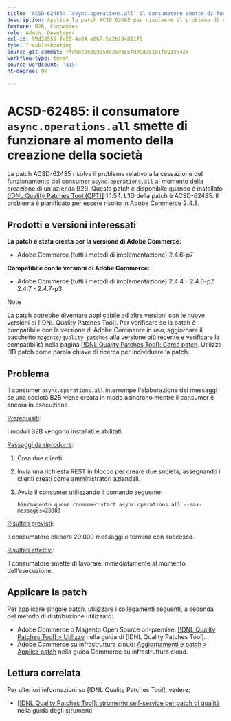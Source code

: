 ```yaml
---
title: 'ACSD-62485: `async.operations.all` il consumatore smette di funzionare quando l’azienda viene creata'
description: Applica la patch ACSD-62485 per risolvere il problema di Adobe Commerce, in cui il consumatore "async.operations.all" smette di funzionare durante la creazione di un’azienda B2B.
feature: B2B, Companies
role: Admin, Developer
exl-id: 99d20555-fe55-4a04-a067-5a2b104811f5
type: Troubleshooting
source-git-commit: 7fdb02a6d89d50ea593c5fd99d78101f89198424
workflow-type: tm+mt
source-wordcount: '315'
ht-degree: 0%

---
```


# ACSD-62485: il consumatore `async.operations.all` smette di funzionare al momento della creazione della società

La patch ACSD-62485 risolve il problema relativo alla cessazione del funzionamento del consumer `async.operations.all` al momento della creazione di un&#39;azienda B2B. Questa patch è disponibile quando è installato [[!DNL Quality Patches Tool (QPT)]](/help/tools/quality-patches-tool/quality-patches-tool-to-self-serve-quality-patches.md) 1.1.54. L’ID della patch è ACSD-62485. Il problema è pianificato per essere risolto in Adobe Commerce 2.4.8.

## Prodotti e versioni interessati

**La patch è stata creata per la versione di Adobe Commerce:**

* Adobe Commerce (tutti i metodi di implementazione) 2.4.6-p7

**Compatibile con le versioni di Adobe Commerce:**

* Adobe Commerce (tutti i metodi di implementazione) 2.4.4 - 2.4.6-p7, 2.4.7 - 2.4.7-p3

>[!NOTE]
>
>La patch potrebbe diventare applicabile ad altre versioni con le nuove versioni di [!DNL Quality Patches Tool]. Per verificare se la patch è compatibile con la versione di Adobe Commerce in uso, aggiornare il pacchetto `magento/quality-patches` alla versione più recente e verificare la compatibilità nella pagina [[!DNL Quality Patches Tool]: Cerca patch](https://experienceleague.adobe.com/tools/commerce-quality-patches/index.html). Utilizza l’ID patch come parola chiave di ricerca per individuare la patch.

## Problema

Il consumer `async.operations.all` interrompe l&#39;elaborazione dei messaggi se una società B2B viene creata in modo asincrono mentre il consumer è ancora in esecuzione.

<u>Prerequisiti</u>:

I moduli B2B vengono installati e abilitati.

<u>Passaggi da riprodurre</u>:

1. Crea due clienti.
1. Invia una richiesta REST in blocco per creare due società, assegnando i clienti creati come amministratori aziendali.
1. Avvia il consumer utilizzando il comando seguente:

   ``` bin/magento queue:consumer:start async.operations.all --max-messages=20000 ```

<u>Risultati previsti</u>:

Il consumatore elabora 20.000 messaggi e termina con successo.

<u>Risultati effettivi</u>:

Il consumatore smette di lavorare immediatamente al momento dell’esecuzione.

## Applicare la patch

Per applicare singole patch, utilizzare i collegamenti seguenti, a seconda del metodo di distribuzione utilizzato:

* Adobe Commerce o Magento Open Source on-premise: [[!DNL Quality Patches Tool] > Utilizzo](/help/tools/quality-patches-tool/usage.md) nella guida di [!DNL Quality Patches Tool].
* Adobe Commerce su infrastruttura cloud: [Aggiornamenti e patch > Applica patch](https://experienceleague.adobe.com/docs/commerce-cloud-service/user-guide/develop/upgrade/apply-patches.html) nella guida Commerce su infrastruttura cloud.

## Lettura correlata

Per ulteriori informazioni su [!DNL Quality Patches Tool], vedere:

* [[!DNL Quality Patches Tool]: strumento self-service per patch di qualità](/help/tools/quality-patches-tool/quality-patches-tool-to-self-serve-quality-patches.md) nella guida degli strumenti.

